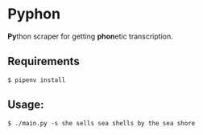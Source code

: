 # Pyphon
**Py**thon scraper for getting **phon**etic transcription.

## Requirements
```console
$ pipenv install
```

## Usage:
```console
$ ./main.py -s she sells sea shells by the sea shore
```
